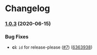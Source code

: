 # Changelog

### [1.0.3](https://www.github.com/jef/forest-night-jetbrains/compare/v1.0.2...v1.0.3) (2020-06-15)


### Bug Fixes

* **ci:** `id` for release-please ([#7](https://www.github.com/jef/forest-night-jetbrains/issues/7)) ([6363938](https://www.github.com/jef/forest-night-jetbrains/commit/636393801625299215b2836e41b096cd16692b43))
